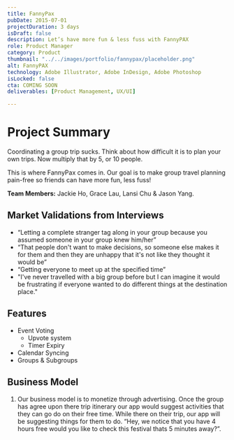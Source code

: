 ```yaml
---
title: FannyPax
pubDate: 2015-07-01
projectDuration: 3 days
isDraft: false
description: Let’s have more fun & less fuss with FannyPAX
role: Product Manager
category: Product
thumbnail: "../../images/portfolio/fannypax/placeholder.png"
alt: FannyPAX
technology: Adobe Illustrator, Adobe InDesign, Adobe Photoshop
isLocked: false
cta: COMING SOON
deliverables: [Product Management, UX/UI]

---
```

 
# Project Summary
Coordinating a group trip sucks. Think about how difficult it is to plan your own trips. Now multiply that by 5, or 10 people. 

This is where FannyPax comes in. Our goal is to make group travel planning pain-free so friends can have more fun, less fuss!  

<strong>Team Members:</strong> Jackie Ho, Grace Lau, Lansi Chu & Jason Yang.


## Market Validations from Interviews
- “Letting a complete stranger tag along in your group because you assumed someone in your group knew him/her”
- “That people don't want to make decisions, so someone else makes it for them and then they are unhappy that it's not like they thought it would be”
- “Getting everyone to meet up at the specified time”
- "I've never travelled with a big group before but I can imagine it would be frustrating if everyone wanted to do different things at the destination place."

## Features
- Event Voting
    - Upvote system
    - Timer Expiry
- Calendar Syncing
- Groups & Subgroups

## Business Model
1) Our business model is to monetize through advertising. Once the group has agree upon there trip itinerary our app would suggest activities that they can go do on their free time.  While there on their trip, our app will be suggesting things for them to do.  “Hey, we notice that you have 4 hours free would you like to check this festival thats 5 minutes away?”.

